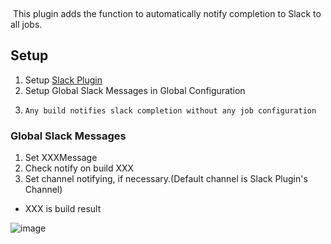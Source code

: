  

 This plugin adds the function to automatically notify completion to
Slack to all jobs. 

## Setup

1.  Setup [Slack Plugin](https://github.com/jenkinsci/slack-plugin)
2.  Setup Global Slack Messages in Global Configuration
3.  ``` tw-data-text
    Any build notifies slack completion without any job configuration 
    ```

### Global Slack Messages

1.  Set XXXMessage
2.  Check notify on build XXX
3.  Set channel notifying, if necessary.(Default channel is Slack
    Plugin's Channel)

-   XXX is build result

![image](https://github.com/jenkinsci/global-slack-notifier-plugin/raw/master/img/globalslackmessage.png)

 

 
